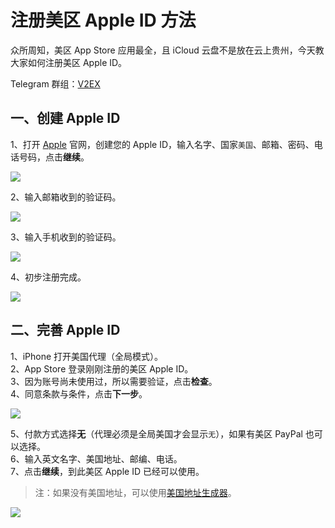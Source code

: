 # 注册美区 Apple ID 方法

众所周知，美区 App Store 应用最全，且 iCloud 云盘不是放在云上贵州，今天教大家如何注册美区 Apple ID。

Telegram 群组：[V2EX](https://t.me/V2EXPro)

## 一、创建 Apple ID

1、打开 [Apple](https://appleid.apple.com/account) 官网，创建您的 Apple ID，输入名字、国家`美国`、邮箱、密码、电话号码，点击**继续**。

![](https://i.imgur.com/HGmi1ce.png)

2、输入邮箱收到的验证码。

![](https://i.imgur.com/JvEA4cM.png)

3、输入手机收到的验证码。

![](https://i.imgur.com/fOaZWjk.png)

4、初步注册完成。

![](https://i.imgur.com/vOHGsX8.png)

## 二、完善 Apple ID

1、iPhone 打开美国代理（全局模式）。\
2、App Store 登录刚刚注册的美区 Apple ID。\
3、因为账号尚未使用过，所以需要验证，点击**检查**。\
4、同意条款与条件，点击**下一步**。

![](https://i.imgur.com/V8i8Hb6.jpg)

5、付款方式选择**无**（代理必须是全局美国才会显示`无`），如果有美区 PayPal 也可以选择。\
6、输入英文名字、美国地址、邮编、电话。\
7、点击**继续**，到此美区 Apple ID 已经可以使用。

> 注：如果没有美国地址，可以使用[美国地址生成器](https://www.meiguodizhi.com/)。

![](https://i.imgur.com/XzXAFXm.jpg)